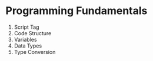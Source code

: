 # Programming Fundamentals
1. Script Tag
2. Code Structure
3. Variables
4. Data Types
5. Type Conversion

